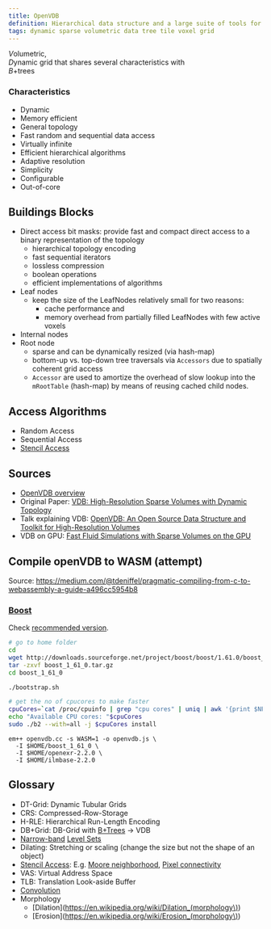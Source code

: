 ```yaml
---
title: OpenVDB
definition: Hierarchical data structure and a large suite of tools for the efficient storage and manipulation of sparse volumetric data.
tags: dynamic sparse volumetric data tree tile voxel grid
---
```


*V*olumetric,  
*D*ynamic grid that shares several characteristics with  
_B_+trees

### Characteristics

- Dynamic
- Memory efficient
- General topology
- Fast random and sequential data access
- Virtually infinite
- Efficient hierarchical algorithms
- Adaptive resolution
- Simplicity
- Configurable
- Out-of-core

## Buildings Blocks

- Direct access bit masks: provide fast and compact direct access to a binary representation of the topology
  - hierarchical topology encoding
  - fast sequential iterators
  - lossless compression
  - boolean operations
  - efficient implementations of algorithms
- Leaf nodes
  - keep the size of the LeafNodes relatively small for two reasons:
    - cache performance and
    - memory overhead from partially filled LeafNodes with few active voxels
- Internal nodes
- Root node
  - sparse and can be dynamically resized (via hash-map)
  - bottom-up vs. top-down tree traversals via `Accessors` due to spatially coherent grid access
  - `Accessor` are used to amortize the overhead of slow lookup into the `mRootTable` (hash-map) by means of reusing cached child nodes.

## Access Algorithms

- Random Access
- Sequential Access
- [Stencil Access](https://en.wikipedia.org/wiki/Stencil_code)

## Sources

- [OpenVDB overview](https://www.openvdb.org/documentation/doxygen/overview.html)
- Original Paper: [VDB: High-Resolution Sparse Volumes with Dynamic Topology](http://www.museth.org/Ken/Publications_files/Museth_TOG13.pdf)
- Talk explaining VDB: [OpenVDB: An Open Source Data Structure and Toolkit for High-Resolution Volumes](https://youtu.be/7hUH92xwODg)
- VDB on GPU: [Fast Fluid Simulations with Sparse Volumes on the GPU](https://www.researchgate.net/publication/325488464_Fast_Fluid_Simulations_with_Sparse_Volumes_on_the_GPU)

## Compile openVDB to WASM (attempt)

Source: https://medium.com/@tdeniffel/pragmatic-compiling-from-c-to-webassembly-a-guide-a496cc5954b8

### [Boost](https://stackoverflow.com/a/51924884/3731530)

Check [recommended version](https://www.openvdb.org/documentation/doxygen/dependencies.html#depDependencyTable).

```bash
# go to home folder
cd
wget http://downloads.sourceforge.net/project/boost/boost/1.61.0/boost_1_54_0.tar.gz
tar -zxvf boost_1_61_0.tar.gz
cd boost_1_61_0

./bootstrap.sh

# get the no of cpucores to make faster
cpuCores=`cat /proc/cpuinfo | grep "cpu cores" | uniq | awk '{print $NF}'`
echo "Available CPU cores: "$cpuCores
sudo ./b2 --with=all -j $cpuCores install
```

```
em++ openvdb.cc -s WASM=1 -o openvdb.js \
  -I $HOME/boost_1_61_0 \
  -I $HOME/openexr-2.2.0 \
  -I $HOME/ilmbase-2.2.0
```

## Glossary

- DT-Grid: Dynamic Tubular Grids
- CRS: Compressed-Row-Storage
- H-RLE: Hierarchical Run-Length Encoding
- DB+Grid: DB-Grid with [B+Trees](https://en.wikipedia.org/wiki/B%2B_tree) → VDB
- [Narrow-band](<https://en.wikipedia.org/wiki/Level_set_(data_structures)#Narrow_band>) [Level Sets](https://en.wikipedia.org/wiki/Level_set)
- Dilating: Stretching or scaling (change the size but not the shape of an object)
- [Stencil Access](https://en.wikipedia.org/wiki/Stencil_code): E.g. [Moore neighborhood](https://en.wikipedia.org/wiki/Moore_neighborhood), [Pixel connectivity](https://en.wikipedia.org/wiki/Pixel_connectivity)
- VAS: Virtual Address Space
- TLB: Translation Look-aside Buffer
- [Convolution](https://en.wikipedia.org/wiki/Convolution)
- Morphology
  - [Dilation](https://en.wikipedia.org/wiki/Dilation_(morphology\))
  - [Erosion](https://en.wikipedia.org/wiki/Erosion_(morphology\))
